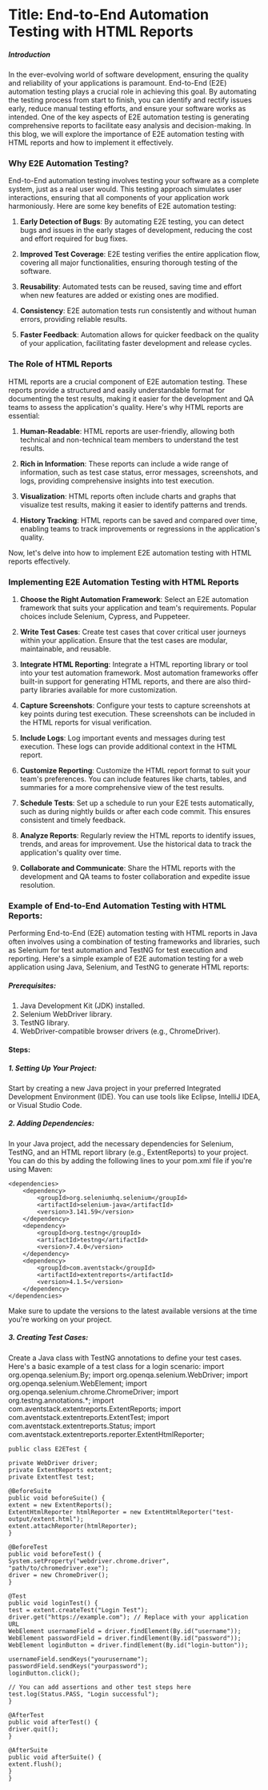# Title: End-to-End Automation Testing with HTML Reports

##### Introduction

In the ever-evolving world of software development, ensuring the quality and reliability of your applications is paramount. End-to-End (E2E) automation testing plays a crucial role in achieving this goal. By automating the testing process from start to finish, you can identify and rectify issues early, reduce manual testing efforts, and ensure your software works as intended. One of the key aspects of E2E automation testing is generating comprehensive reports to facilitate easy analysis and decision-making. In this blog, we will explore the importance of E2E automation testing with HTML reports and how to implement it effectively.

### Why E2E Automation Testing?

End-to-End automation testing involves testing your software as a complete system, just as a real user would. This testing approach simulates user interactions, ensuring that all components of your application work harmoniously. Here are some key benefits of E2E automation testing:

1. **Early Detection of Bugs**: By automating E2E testing, you can detect bugs and issues in the early stages of development, reducing the cost and effort required for bug fixes.

2. **Improved Test Coverage**: E2E testing verifies the entire application flow, covering all major functionalities, ensuring thorough testing of the software.

3. **Reusability**: Automated tests can be reused, saving time and effort when new features are added or existing ones are modified.

4. **Consistency**: E2E automation tests run consistently and without human errors, providing reliable results.

5. **Faster Feedback**: Automation allows for quicker feedback on the quality of your application, facilitating faster development and release cycles.

### The Role of HTML Reports

HTML reports are a crucial component of E2E automation testing. These reports provide a structured and easily understandable format for documenting the test results, making it easier for the development and QA teams to assess the application's quality. Here's why HTML reports are essential:

1. **Human-Readable**: HTML reports are user-friendly, allowing both technical and non-technical team members to understand the test results.

2. **Rich in Information**: These reports can include a wide range of information, such as test case status, error messages, screenshots, and logs, providing comprehensive insights into test execution.

3. **Visualization**: HTML reports often include charts and graphs that visualize test results, making it easier to identify patterns and trends.

4. **History Tracking**: HTML reports can be saved and compared over time, enabling teams to track improvements or regressions in the application's quality.

Now, let's delve into how to implement E2E automation testing with HTML reports effectively.
### Implementing E2E Automation Testing with HTML Reports

1. **Choose the Right Automation Framework**: Select an E2E automation framework that suits your application and team's requirements. Popular choices include Selenium, Cypress, and Puppeteer.

2. **Write Test Cases**: Create test cases that cover critical user journeys within your application. Ensure that the test cases are modular, maintainable, and reusable.

3. **Integrate HTML Reporting**: Integrate a HTML reporting library or tool into your test automation framework. Most automation frameworks offer built-in support for generating HTML reports, and there are also third-party libraries available for more customization.

4. **Capture Screenshots**: Configure your tests to capture screenshots at key points during test execution. These screenshots can be included in the HTML reports for visual verification.

5. **Include Logs**: Log important events and messages during test execution. These logs can provide additional context in the HTML report.

6. **Customize Reporting**: Customize the HTML report format to suit your team's preferences. You can include features like charts, tables, and summaries for a more comprehensive view of the test results.

7. **Schedule Tests**: Set up a schedule to run your E2E tests automatically, such as during nightly builds or after each code commit. This ensures consistent and timely feedback.

8. **Analyze Reports**: Regularly review the HTML reports to identify issues, trends, and areas for improvement. Use the historical data to track the application's quality over time.

9. **Collaborate and Communicate**: Share the HTML reports with the development and QA teams to foster collaboration and expedite issue resolution.

### Example of End-to-End Automation Testing with HTML Reports:
Performing End-to-End (E2E) automation testing with HTML reports in Java often involves using a combination of testing frameworks and libraries, such as Selenium for test automation and TestNG for test execution and reporting. Here's a simple example of E2E automation testing for a web application using Java, Selenium, and TestNG to generate HTML reports:
##### Prerequisites:

1. Java Development Kit (JDK) installed.
2. Selenium WebDriver library.
3. TestNG library.
4. WebDriver-compatible browser drivers (e.g., ChromeDriver).

#### Steps:
##### 1. Setting Up Your Project:

Start by creating a new Java project in your preferred Integrated Development Environment (IDE). You can use tools like Eclipse, IntelliJ IDEA, or Visual Studio Code.

##### 2. Adding Dependencies:

In your Java project, add the necessary dependencies for Selenium, TestNG, and an HTML report library (e.g., ExtentReports) to your project. You can do this by adding the following lines to your pom.xml file if you're using Maven:

	<dependencies>
		<dependency>
			<groupId>org.seleniumhq.selenium</groupId>
			<artifactId>selenium-java</artifactId>
			<version>3.141.59</version>
		</dependency>
		<dependency>
			<groupId>org.testng</groupId>
			<artifactId>testng</artifactId>
			<version>7.4.0</version>
		</dependency>
		<dependency>
			<groupId>com.aventstack</groupId>
			<artifactId>extentreports</artifactId>
			<version>4.1.5</version>
		</dependency>
	</dependencies>

Make sure to update the versions to the latest available versions at the time you're working on your project.

##### 3. Creating Test Cases:

Create a Java class with TestNG annotations to define your test cases. Here's a basic example of a test class for a login scenario:
import org.openqa.selenium.By;
import org.openqa.selenium.WebDriver;
import org.openqa.selenium.WebElement;
import org.openqa.selenium.chrome.ChromeDriver;
import org.testng.annotations.*;
import com.aventstack.extentreports.ExtentReports;
import com.aventstack.extentreports.ExtentTest;
import com.aventstack.extentreports.Status;
import com.aventstack.extentreports.reporter.ExtentHtmlReporter;

	public class E2ETest {

	private WebDriver driver;
	private ExtentReports extent;
	private ExtentTest test;

	@BeforeSuite
	public void beforeSuite() {
	extent = new ExtentReports();
	ExtentHtmlReporter htmlReporter = new ExtentHtmlReporter("test-output/extent.html");
	extent.attachReporter(htmlReporter);
	}

	@BeforeTest
	public void beforeTest() {
	System.setProperty("webdriver.chrome.driver", "path/to/chromedriver.exe");
	driver = new ChromeDriver();
	}

	@Test
	public void loginTest() {
	test = extent.createTest("Login Test");
	driver.get("https://example.com"); // Replace with your application URL
	WebElement usernameField = driver.findElement(By.id("username"));
	WebElement passwordField = driver.findElement(By.id("password"));
	WebElement loginButton = driver.findElement(By.id("login-button"));

	usernameField.sendKeys("yourusername");
	passwordField.sendKeys("yourpassword");
	loginButton.click();

	// You can add assertions and other test steps here
	test.log(Status.PASS, "Login successful");
	}

	@AfterTest
	public void afterTest() {
	driver.quit();
	}

	@AfterSuite
	public void afterSuite() {
	extent.flush();
	}
	}

